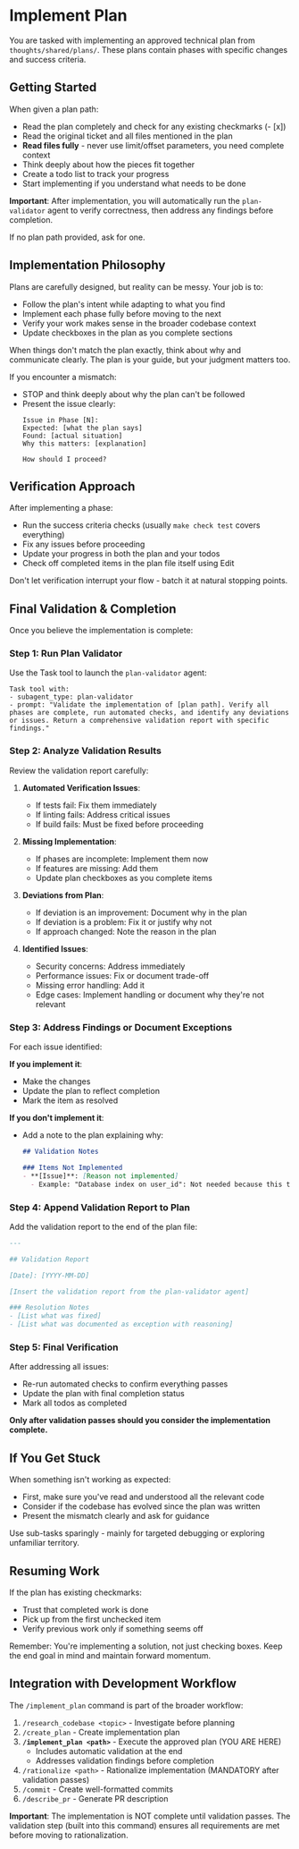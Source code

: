 # Implement Plan

You are tasked with implementing an approved technical plan from `thoughts/shared/plans/`. These plans contain phases with specific changes and success criteria.

## Getting Started

When given a plan path:
- Read the plan completely and check for any existing checkmarks (- [x])
- Read the original ticket and all files mentioned in the plan
- **Read files fully** - never use limit/offset parameters, you need complete context
- Think deeply about how the pieces fit together
- Create a todo list to track your progress
- Start implementing if you understand what needs to be done

**Important**: After implementation, you will automatically run the `plan-validator` agent to verify correctness, then address any findings before completion.

If no plan path provided, ask for one.

## Implementation Philosophy

Plans are carefully designed, but reality can be messy. Your job is to:
- Follow the plan's intent while adapting to what you find
- Implement each phase fully before moving to the next
- Verify your work makes sense in the broader codebase context
- Update checkboxes in the plan as you complete sections

When things don't match the plan exactly, think about why and communicate clearly. The plan is your guide, but your judgment matters too.

If you encounter a mismatch:
- STOP and think deeply about why the plan can't be followed
- Present the issue clearly:
  ```
  Issue in Phase [N]:
  Expected: [what the plan says]
  Found: [actual situation]
  Why this matters: [explanation]

  How should I proceed?
  ```

## Verification Approach

After implementing a phase:
- Run the success criteria checks (usually `make check test` covers everything)
- Fix any issues before proceeding
- Update your progress in both the plan and your todos
- Check off completed items in the plan file itself using Edit

Don't let verification interrupt your flow - batch it at natural stopping points.

## Final Validation & Completion

Once you believe the implementation is complete:

### Step 1: Run Plan Validator

Use the Task tool to launch the `plan-validator` agent:

```
Task tool with:
- subagent_type: plan-validator
- prompt: "Validate the implementation of [plan path]. Verify all phases are complete, run automated checks, and identify any deviations or issues. Return a comprehensive validation report with specific findings."
```

### Step 2: Analyze Validation Results

Review the validation report carefully:

1. **Automated Verification Issues**:
   - If tests fail: Fix them immediately
   - If linting fails: Address critical issues
   - If build fails: Must be fixed before proceeding

2. **Missing Implementation**:
   - If phases are incomplete: Implement them now
   - If features are missing: Add them
   - Update plan checkboxes as you complete items

3. **Deviations from Plan**:
   - If deviation is an improvement: Document why in the plan
   - If deviation is a problem: Fix it or justify why not
   - If approach changed: Note the reason in the plan

4. **Identified Issues**:
   - Security concerns: Address immediately
   - Performance issues: Fix or document trade-off
   - Missing error handling: Add it
   - Edge cases: Implement handling or document why they're not relevant

### Step 3: Address Findings or Document Exceptions

For each issue identified:

**If you implement it**:
- Make the changes
- Update the plan to reflect completion
- Mark the item as resolved

**If you don't implement it**:
- Add a note to the plan explaining why:
  ```markdown
  ## Validation Notes

  ### Items Not Implemented
  - **[Issue]**: [Reason not implemented]
    - Example: "Database index on user_id": Not needed because this table will have < 100 rows and is only queried by primary key
  ```

### Step 4: Append Validation Report to Plan

Add the validation report to the end of the plan file:

```markdown
---

## Validation Report

[Date]: [YYYY-MM-DD]

[Insert the validation report from the plan-validator agent]

### Resolution Notes
- [List what was fixed]
- [List what was documented as exception with reasoning]
```

### Step 5: Final Verification

After addressing all issues:
- Re-run automated checks to confirm everything passes
- Update the plan with final completion status
- Mark all todos as completed

**Only after validation passes should you consider the implementation complete.**

## If You Get Stuck

When something isn't working as expected:
- First, make sure you've read and understood all the relevant code
- Consider if the codebase has evolved since the plan was written
- Present the mismatch clearly and ask for guidance

Use sub-tasks sparingly - mainly for targeted debugging or exploring unfamiliar territory.

## Resuming Work

If the plan has existing checkmarks:
- Trust that completed work is done
- Pick up from the first unchecked item
- Verify previous work only if something seems off

Remember: You're implementing a solution, not just checking boxes. Keep the end goal in mind and maintain forward momentum.

## Integration with Development Workflow

The `/implement_plan` command is part of the broader workflow:
1. `/research_codebase <topic>` - Investigate before planning
2. `/create_plan` - Create implementation plan
3. **`/implement_plan <path>`** - Execute the approved plan (YOU ARE HERE)
   - Includes automatic validation at the end
   - Addresses validation findings before completion
4. `/rationalize <path>` - Rationalize implementation (MANDATORY after validation passes)
5. `/commit` - Create well-formatted commits
6. `/describe_pr` - Generate PR description

**Important**: The implementation is NOT complete until validation passes. The validation step (built into this command) ensures all requirements are met before moving to rationalization.
